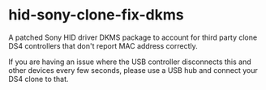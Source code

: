 # hid-sony-clone-fix-dkms
A patched Sony HID driver DKMS package to account for third party clone DS4 controllers that don't report MAC address correctly.

If you are having an issue where the USB controller disconnects this and other devices every few seconds, please use a USB hub and connect your DS4 clone to that.
